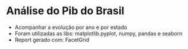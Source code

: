 ﻿# Análise do Pib do Brasil
 
 - Acompanhar a evolução por ano e por estado
 - Foram utilizadas as libs: matplotlib.pyplot, numpy, pandas e seaborn
 - Report gerado com: FacetGrid
